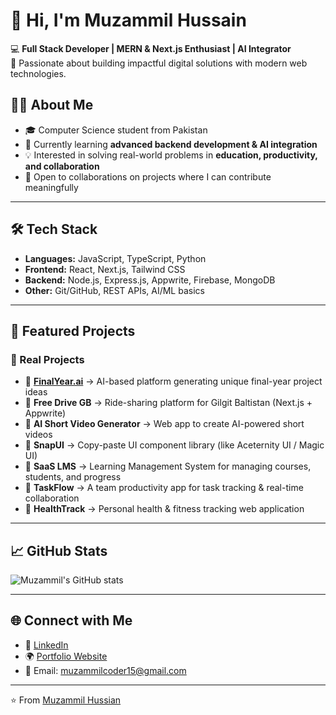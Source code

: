 # 👋 Hi, I'm Muzammil Hussain  

💻 **Full Stack Developer | MERN & Next.js Enthusiast | AI Integrator**  
🚀 Passionate about building impactful digital solutions with modern web technologies.  


## 🧑‍💻 About Me  
- 🎓 Computer Science student from Pakistan  
- 🌱 Currently learning **advanced backend development & AI integration**  
- 💡 Interested in solving real-world problems in **education, productivity, and collaboration**  
- 🤝 Open to collaborations on projects where I can contribute meaningfully  

---

## 🛠️ Tech Stack  
- **Languages:** JavaScript, TypeScript, Python  
- **Frontend:** React, Next.js, Tailwind CSS  
- **Backend:** Node.js, Express.js, Appwrite, Firebase, MongoDB  
- **Other:** Git/GitHub, REST APIs, AI/ML basics  

---

## 📂 Featured Projects  

### 🚀 Real Projects  
- 🔹 **[FinalYear.ai](#)** → AI-based platform generating unique final-year project ideas  
- 🔹 **Free Drive GB** → Ride-sharing platform for Gilgit Baltistan (Next.js + Appwrite)  
- 🔹 **AI Short Video Generator** → Web app to create AI-powered short videos  
- 🔹 **SnapUI** → Copy-paste UI component library (like Aceternity UI / Magic UI)  
- 🔹 **SaaS LMS** → Learning Management System for managing courses, students, and progress  
- 🔹 **TaskFlow** → A team productivity app for task tracking & real-time collaboration   
- 🔹 **HealthTrack** → Personal health & fitness tracking web application  

---

## 📈 GitHub Stats  
![Muzammil's GitHub stats](https://github-readme-stats.vercel.app/api?username=muzammil-15&show_icons=true&theme=radical)  

---

## 🌐 Connect with Me  
- 💼 [LinkedIn](https://www.linkedin.com/in/your-link/)  
- 🌍 [Portfolio Website](https://muzammil-dev.vercel.app)  
- 📧 Email: muzammilcoder15@gmail.com  

---
⭐️ From [Muzammil Hussian](https://github.com/muzammil-15)
